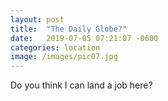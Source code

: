 ```yaml
---
layout: post
title:  "The Daily Globe?"
date:   2019-07-05 07:21:07 -0600
categories: location
image: /images/pic07.jpg
---
```


Do you think I can land a job here?